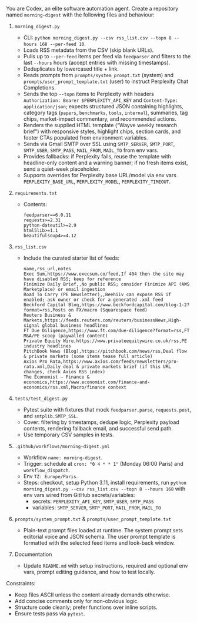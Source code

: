 You are Codex, an elite software automation agent. Create a repository named `morning-digest` with the following files and behaviour:

1. `morning_digest.py`
   - CLI: `python morning_digest.py --csv rss_list.csv --topn 8 --hours 168 --per-feed 10`.
   - Loads RSS metadata from the CSV (skip blank URLs).
   - Pulls up to `--per-feed` items per feed via `feedparser` and filters to the last `--hours` hours (accept entries with missing timestamps).
   - Deduplicates by lowercased title + link.
   - Reads prompts from `prompts/system_prompt.txt` (system) and `prompts/user_prompt_template.txt` (user) to instruct Perplexity Chat Completions.
   - Sends the top `--topn` items to Perplexity with headers `Authorization: Bearer $PERPLEXITY_API_KEY` and `Content-Type: application/json`; expects structured JSON containing highlights, category tags (`papers`, `benchmarks`, `tools`, `internal`), summaries, tag chips, market-impact commentary, and recommended actions.
   - Renders the supplied HTML template (“Wayve weekly research brief”) with responsive styles, highlight chips, section cards, and footer CTAs populated from environment variables.
   - Sends via Gmail SMTP over SSL using `SMTP_SERVER`, `SMTP_PORT`, `SMTP_USER`, `SMTP_PASS`, `MAIL_FROM`, `MAIL_TO` from env vars.
   - Provides fallbacks: if Perplexity fails, reuse the template with headline-only content and a warning banner; if no fresh items exist, send a quiet-week placeholder.
   - Supports overrides for Perplexity base URL/model via env vars `PERPLEXITY_BASE_URL`, `PERPLEXITY_MODEL`, `PERPLEXITY_TIMEOUT`.

2. `requirements.txt`
   - Contents:
     ```
     feedparser==6.0.11
     requests>=2.31
     python-dateutil>=2.9
     html5lib>=1.1
     beautifulsoup4>=4.12
     ```

3. `rss_list.csv`
   - Include the curated starter list of feeds:
     ```
     name,rss_url,notes
     Exec Sum,https://www.execsum.co/feed,If 404 then the site may have disabled RSS; keep for reference
     Finimize Daily Brief,,No public RSS; consider Finimize API (AWS Marketplace) or email ingestion
     Road To Carry (PE Newsletter),,Beehiiv can expose RSS if enabled; ask owner or check for a generated .xml feed
     Beckford Capital Blog,https://www.beckfordcapital.com/blog-1-2?format=rss,Posts on FX/macro (Squarespace feed)
     Reuters Business & Markets,https://feeds.reuters.com/reuters/businessNews,High-signal global business headlines
     FT Due Diligence,https://www.ft.com/due-diligence?format=rss,FT M&A/PE scoop (paywalled content)
     Private Equity Wire,https://www.privateequitywire.co.uk/rss,PE industry headlines
     PitchBook News (Blog),https://pitchbook.com/news/rss,Deal flow & private markets (some items tease full article)
     Axios Pro Rata,https://www.axios.com/feeds/newsletters/pro-rata.xml,Daily deal & private markets brief (if this URL changes, check Axios RSS index)
     The Economist – Finance & economics,https://www.economist.com/finance-and-economics/rss.xml,Macro/finance context
     ```

4. `tests/test_digest.py`
   - Pytest suite with fixtures that mock `feedparser.parse`, `requests.post`, and `smtplib.SMTP_SSL`.
   - Cover: filtering by timestamps, dedupe logic, Perplexity payload contents, rendering fallback email, and successful send path.
   - Use temporary CSV samples in tests.

5. `.github/workflows/morning-digest.yml`
   - Workflow `name: morning-digest`.
   - Trigger: schedule at `cron: "0 4 * * 1"` (Monday 06:00 Paris) and `workflow_dispatch`.
   - Env `TZ: Europe/Paris`.
   - Steps: checkout, setup Python 3.11, install requirements, run `python morning_digest.py --csv rss_list.csv --topn 8 --hours 168` with env vars wired from GitHub secrets/variables:
     - secrets: `PERPLEXITY_API_KEY`, `SMTP_USER`, `SMTP_PASS`
     - variables: `SMTP_SERVER`, `SMTP_PORT`, `MAIL_FROM`, `MAIL_TO`

6. `prompts/system_prompt.txt` & `prompts/user_prompt_template.txt`
   - Plain-text prompt files loaded at runtime. The system prompt sets editorial voice and JSON schema. The user prompt template is formatted with the selected feed items and look-back window.

7. Documentation
   - Update `README.md` with setup instructions, required and optional env vars, prompt editing guidance, and how to test locally.

Constraints:
- Keep files ASCII unless the content already demands otherwise.
- Add concise comments only for non-obvious logic.
- Structure code cleanly; prefer functions over inline scripts.
- Ensure tests pass via `pytest`.
